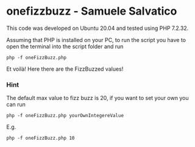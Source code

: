 # onefizzbuzz - Samuele Salvatico

This code was developed on Ubuntu 20.04 and tested using PHP 7.2.32.

Assuming that PHP is installed on your PC, to run the script you have to open the terminal into the script folder and run
```
php -f oneFizzBuzz.php
```

Et voilà! Here there are the FizzBuzzed values!

### Hint
The default max value to fizz buzz is 20, if you want to set your own you can run

```
php -f oneFizzBuzz.php yourOwnIntegereValue
```

E.g.

```
php -f oneFizzBuzz.php 10
```